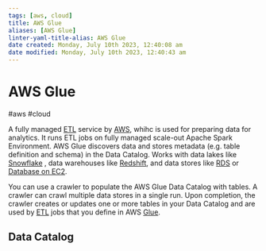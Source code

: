 ```yaml
---
tags: [aws, cloud]
title: AWS Glue
aliases: [AWS Glue]
linter-yaml-title-alias: AWS Glue
date created: Monday, July 10th 2023, 12:40:08 am
date modified: Monday, July 10th 2023, 12:40:43 am
---
```

# AWS Glue
#aws #cloud 

A fully managed [ETL](Software%20Engineering/Datastores/Big%20Data/ETL.md) service by [AWS](Cloud%20Computing/AWS/AWS.md), whihc is used for preparing data for analytics. It runs ETL jobs on fully managed scale-out Apache Spark Environment.  AWS Glue discovers data and stores metadata (e.g. table definition and schema) in the Data Catalog. Works with data lakes like [Snowflake](Snowflake) , data warehouses like [Redshift](Cloud%20Computing/AWS/Databases/Redshift.md), and data stores like [RDS](Cloud%20Computing/AWS/Databases/RDS.md) or [Database on EC2](Cloud%20Computing/AWS/Databases/Database%20on%20EC2.md). 



You can use a crawler to populate the AWS Glue Data Catalog with tables. A crawler can crawl multiple data stores in a single run. Upon completion, the crawler creates or updates one or more tables in your Data Catalog and are used by [ETL](Software%20Engineering/Datastores/Big%20Data/ETL.md) jobs that you define in AWS [Glue](Cloud%20Computing/AWS/Databases/Glue.md).


## Data Catalog